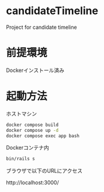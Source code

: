 # candidateTimeline
Project for candidate timeline

# 前提環境
Dockerインストール済み

# 起動方法
ホストマシン
```bash
docker compose build
docker compose up -d
docker compose exec app bash
```

Dockerコンテナ内
```bash
bin/rails s
```

ブラウザで以下のURLにアクセス

http://localhost:3000/
